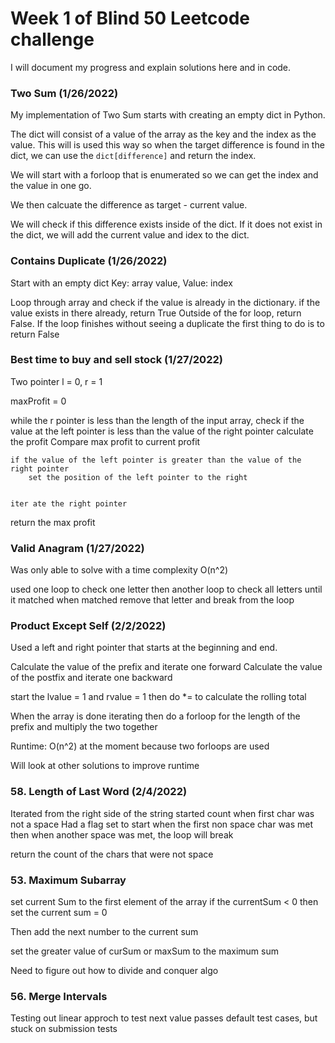 # Week 1 of Blind 50 Leetcode challenge
I will document my progress and explain solutions here and in code. 


### Two Sum (1/26/2022)
My implementation of Two Sum starts with creating an empty dict in Python.

The dict will consist of a value of the array as the key and the index as the value. This will is used this way so when the target difference is found in the dict, we can use the ```dict[difference]``` and return the index.

We will start with a forloop that is enumerated so we can get the index and the value in one go. 

We then calcuate the difference as target - current value. 

We will check if this difference exists inside of the dict. If it does not exist in the dict, we will add the current value and idex to the dict.

### Contains Duplicate (1/26/2022)
Start with an empty dict
Key: array value, Value: index

Loop through array and check if the value is already in the dictionary.
if the value exists in there already, return True
Outside of the for loop, return False. If the loop finishes without seeing a duplicate the first thing to do is to return False

### Best time to buy and sell stock (1/27/2022)
Two pointer 
l = 0, r = 1

maxProfit = 0

while the r pointer is less than the length of the input array,
    check if the value at the left pointer is less than the value of the right pointer
        calculate the profit
        Compare max profit to current profit 

    if the value of the left pointer is greater than the value of the right pointer
        set the position of the left pointer to the right
    

    iter ate the right pointer

return the max profit 

### Valid Anagram (1/27/2022)

Was only able to solve with a time complexity O(n^2)

used one loop to check one letter
    then another loop to check all letters until it matched
    when matched remove that letter and break from the loop


### Product Except Self (2/2/2022)

Used a left and right pointer that starts at the beginning and end. 

Calculate the value of the prefix and iterate one forward
Calculate the value of the postfix and iterate one backward

start the lvalue = 1 and rvalue = 1
then do *= to calculate the rolling total 

When the array is done iterating then do a forloop for the length of the prefix and multiply the two together 

Runtime: O(n^2) at the moment because two forloops are used

Will look at other solutions to improve runtime 


### 58. Length of Last Word (2/4/2022)

Iterated from the right side of the string
started count when first char was not a space
Had a flag set to start when the first non space char was met
then when another space was met, the loop will break

return the count of the chars that were not space 

### 53. Maximum Subarray

set current Sum to the first element of the array
if the currentSum < 0 then set the current sum = 0

Then add the next number to the current sum

set the greater value of curSum or maxSum to the maximum sum

Need to figure out how to divide and conquer algo

### 56. Merge Intervals
Testing out linear approch to test next value
passes default test cases, but stuck on submission tests

